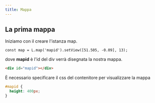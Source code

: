 ```yaml
---
title: Mappa 
---
```


## La prima mappa ##

Iniziamo con il creare l'istanza map.

``` js{1}
const map = L.map('mapid').setView([51.505, -0.09], 13);
```

dove **mapid** è l'id del div verrà disegnata la nostra mappa.

```html
<div id="mapid"></div>
```
È necessario specificare il css del contenitore per visualizzare la mappa

```css
#mapid {
  height: 400px;
}
```

<esempio1></esempio1>
